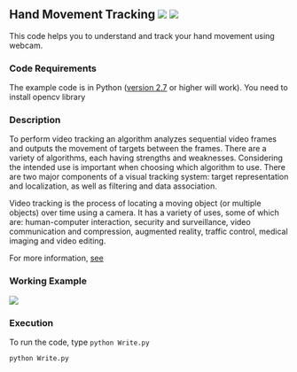 ## Hand Movement Tracking [![](https://img.shields.io/github/license/sourcerer-io/hall-of-fame.svg?colorB=ff0000)](https://github.com/akshaybahadur21/HandMovementTracking/blob/master/LICENSE.txt)  [![](https://img.shields.io/badge/Akshay-Bahadur-brightgreen.svg?colorB=ff0000)](https://akshaybahadur.com)
This code helps you to understand and track your hand movement using webcam.

### Code Requirements
The example code is in Python ([version 2.7](https://www.python.org/download/releases/2.7/) or higher will work). 
You need to install opencv library


### Description

To perform video tracking an algorithm analyzes sequential video frames and outputs the movement of targets between the frames. There are a variety of algorithms, each having strengths and weaknesses. Considering the intended use is important when choosing which algorithm to use. There are two major components of a visual tracking system: target representation and localization, as well as filtering and data association.

Video tracking is the process of locating a moving object (or multiple objects) over time using a camera. It has a variety of uses, some of which are: human-computer interaction, security and surveillance, video communication and compression, augmented reality, traffic control, medical imaging and video editing.


For more information, [see](http://opencv-python-tutroals.readthedocs.io/en/latest/)

### Working Example

<img src="https://github.com/akshaybahadur21/HandMovementTracking/blob/master/write.gif">



### Execution
To run the code, type `python Write.py`

```
python Write.py
```
